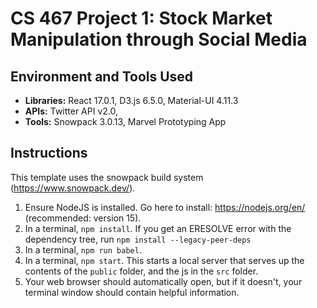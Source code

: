 # CS 467 Project 1: Stock Market Manipulation through Social Media


## Environment and Tools Used
* __Libraries:__ React 17.0.1, D3.js 6.5.0, Material-UI 4.11.3
* __APIs:__ Twitter API v2.0, <insert finance APIs>
* __Tools:__ Snowpack 3.0.13, Marvel Prototyping App


## Instructions

This template uses the snowpack build system (https://www.snowpack.dev/).

1. Ensure NodeJS is installed.  Go here to install: https://nodejs.org/en/ (recommended: version 15).
2. In a terminal, `npm install`. If you get an ERESOLVE error with the dependency tree, run `npm install --legacy-peer-deps`
3. In a terminal, `npm run babel`.
4. In a terminal, `npm start`. This starts a local server that serves up the contents of the `public` folder, and the js
in the `src` folder.
5. Your web browser should automatically open, but if it doesn't, your terminal window should contain helpful information.
